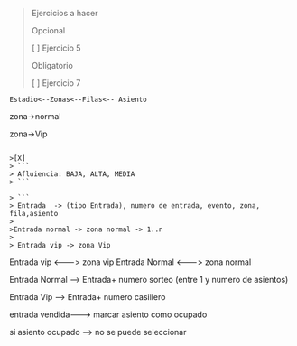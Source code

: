 > Ejercicios a hacer
>
> Opcional
>
> [ ] Ejercicio 5
>
> Obligatorio
>
> [ ] Ejercicio 7

 ```
Estadio<--Zonas<--Filas<-- Asiento

```


zona->normal

zona->Vip

```

>[X]
> ```
> Afluiencia: BAJA, ALTA, MEDIA
> ```

> ```
> Entrada  -> (tipo Entrada), numero de entrada, evento, zona, fila,asiento
>
>Entrada normal -> zona normal -> 1..n
>
> Entrada vip -> zona Vip 
```

Entrada vip <---> zona vip
Entrada Normal <---> zona normal


Entrada Normal --> Entrada+ numero sorteo (entre 1 y numero de asientos)

Entrada Vip --> Entrada+ numero casillero


entrada vendida---> marcar asiento como ocupado

si asiento ocupado --> no se puede seleccionar